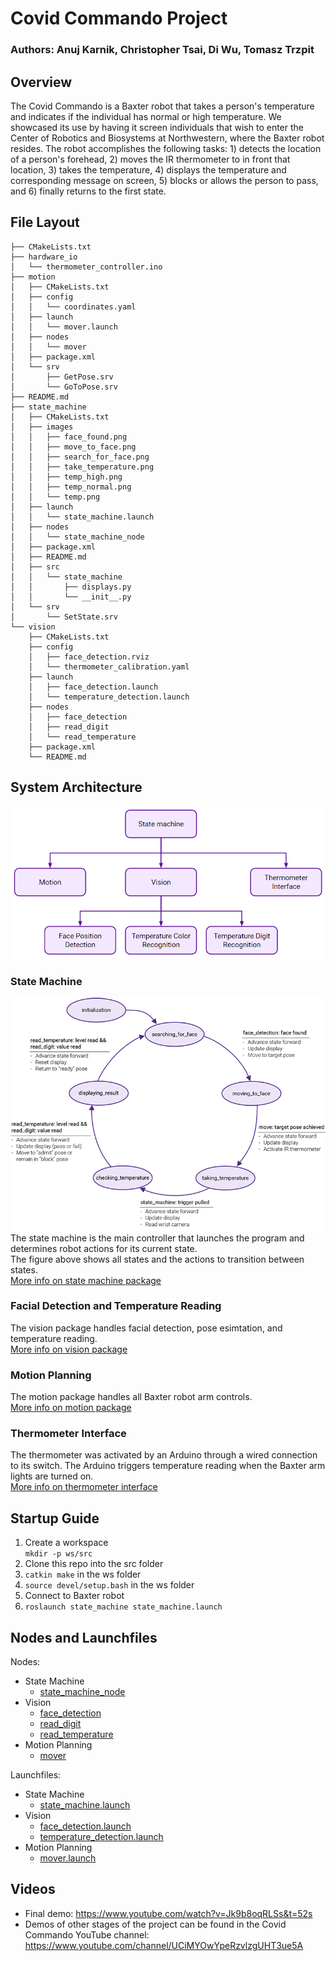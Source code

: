 # Covid Commando Project 
### Authors: Anuj Karnik, Christopher Tsai, Di Wu, Tomasz Trzpit 


## Overview 
The Covid Commando is a Baxter robot that takes a person's temperature and indicates if the individual has normal or high temperature. We showcased its use by having it screen individuals that wish to enter the Center of Robotics and Biosystems at Northwestern, where the Baxter robot resides. The robot accomplishes the following tasks: 1) detects the location of a person's forehead, 2) moves the IR thermometer to in front that location, 3) takes the temperature, 4) displays the temperature and corresponding message on screen, 5) blocks or allows the person to pass, and 6) finally returns to the first state. 

## File Layout
```Shell
├── CMakeLists.txt
├── hardware_io
│   └── thermometer_controller.ino
├── motion
│   ├── CMakeLists.txt
│   ├── config
│   │   └── coordinates.yaml
│   ├── launch
│   │   └── mover.launch
│   ├── nodes
│   │   └── mover
│   ├── package.xml
│   └── srv
│       ├── GetPose.srv
│       └── GoToPose.srv
├── README.md
├── state_machine
│   ├── CMakeLists.txt
│   ├── images
│   │   ├── face_found.png
│   │   ├── move_to_face.png
│   │   ├── search_for_face.png
│   │   ├── take_temperature.png
│   │   ├── temp_high.png
│   │   ├── temp_normal.png
│   │   └── temp.png
│   ├── launch
│   │   └── state_machine.launch
│   ├── nodes
│   │   └── state_machine_node
│   ├── package.xml
│   ├── README.md
│   ├── src
│   │   └── state_machine
│   │       ├── displays.py
│   │       └── __init__.py
│   └── srv
│       └── SetState.srv
└── vision
    ├── CMakeLists.txt
    ├── config
    │   ├── face_detection.rviz
    │   └── thermometer_calibration.yaml
    ├── launch
    │   ├── face_detection.launch
    │   └── temperature_detection.launch
    ├── nodes
    │   ├── face_detection
    │   ├── read_digit
    │   └── read_temperature
    ├── package.xml
    └── README.md 
```

## System Architecture 
![system architecture img](state_machine/architecture.png)

### State Machine 
![state machine img](state_machine/state_machine_web.png)<br>
The state machine is the main controller that launches the program and determines robot actions for its current state. <br>
The figure above shows all states and the actions to transition between states. <br>
[More info on state machine package](state_machine/README.md) <br>

### Facial Detection and Temperature Reading
The vision package handles facial detection, pose esimtation, and temperature reading. <br>
[More info on vision package](vision/README.md)<br>

### Motion Planning 
The motion package handles all Baxter robot arm controls.<br>
[More info on motion package](motion/README.md) <br>


### Thermometer Interface
The thermometer was activated by an Arduino through a wired connection to its switch. The Arduino triggers temperature reading when the Baxter arm lights are turned on.<br>
[More info on thermometer interface](hardware_io/README.md)


## Startup Guide 
1. Create a workspace <br>
   `mkdir -p ws/src`
2. Clone this repo into the src folder
3. `catkin make` in the ws folder
4. `source devel/setup.bash` in the ws folder
5. Connect to Baxter robot 
6. `roslaunch state_machine state_machine.launch` 

## Nodes and Launchfiles 
Nodes:
- State Machine 
  - [state_machine_node](state_machine/nodes/state_machine_node)
- Vision
  - [face_detection](vision/nodes/face_detection)
  - [read_digit](vision/nodes/read_digit) 
  - [read_temperature](vision/nodes/read_temperature)
- Motion Planning 
  - [mover](motion/nodes/mover)

Launchfiles:
- State Machine 
  - [state_machine.launch](state_machine/launch/state_machine.launch)
- Vision
  - [face_detection.launch](vision/launch/face_detection.launch)
  - [temperature_detection.launch](vision/launch/temperature_detection.launch)
- Motion Planning 
  - [mover.launch](motion/launch/mover.launch)




## Videos 
- Final demo: https://www.youtube.com/watch?v=Jk9b8oqRLSs&t=52s
- Demos of other stages of the project can be found in the Covid Commando YouTube channel: \
https://www.youtube.com/channel/UCiMYOwYpeRzvlzgUHT3ue5A
